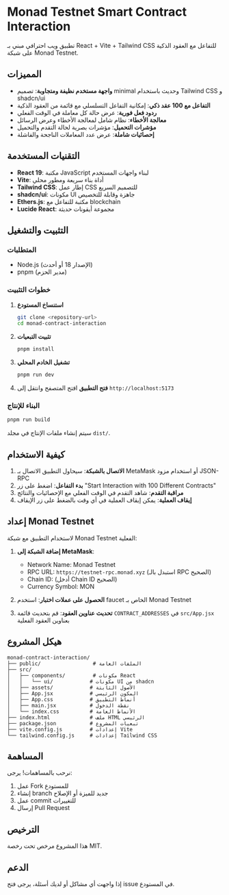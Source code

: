 # Monad Testnet Smart Contract Interaction

تطبيق ويب احترافي مبني بـ React + Vite + Tailwind CSS للتفاعل مع العقود الذكية على شبكة Monad Testnet.

## المميزات

- **واجهة مستخدم نظيفة ومتجاوبة**: تصميم minimal وحديث باستخدام Tailwind CSS و shadcn/ui
- **التفاعل مع 100 عقد ذكي**: إمكانية التفاعل التسلسلي مع قائمة من العقود الذكية
- **ردود فعل فورية**: عرض حالة كل معاملة في الوقت الفعلي
- **معالجة الأخطاء**: نظام شامل لمعالجة الأخطاء وعرض الرسائل
- **مؤشرات التحميل**: مؤشرات بصرية لحالة التقدم والتحميل
- **إحصائيات شاملة**: عرض عدد المعاملات الناجحة والفاشلة

## التقنيات المستخدمة

- **React 19**: مكتبة JavaScript لبناء واجهات المستخدم
- **Vite**: أداة بناء سريعة ومطور محلي
- **Tailwind CSS**: إطار عمل CSS للتصميم السريع
- **shadcn/ui**: مكونات UI جاهزة وقابلة للتخصيص
- **Ethers.js**: مكتبة للتفاعل مع blockchain
- **Lucide React**: مجموعة أيقونات حديثة

## التثبيت والتشغيل

### المتطلبات
- Node.js (الإصدار 18 أو أحدث)
- pnpm (مدير الحزم)

### خطوات التثبيت

1. **استنساخ المستودع**
   ```bash
   git clone <repository-url>
   cd monad-contract-interaction
   ```

2. **تثبيت التبعيات**
   ```bash
   pnpm install
   ```

3. **تشغيل الخادم المحلي**
   ```bash
   pnpm run dev
   ```

4. **فتح التطبيق**
   افتح المتصفح وانتقل إلى `http://localhost:5173`

### البناء للإنتاج

```bash
pnpm run build
```

سيتم إنشاء ملفات الإنتاج في مجلد `dist/`.

## كيفية الاستخدام

1. **الاتصال بالشبكة**: سيحاول التطبيق الاتصال بـ MetaMask أو استخدام مزود JSON-RPC
2. **بدء التفاعل**: اضغط على زر "Start Interaction with 100 Different Contracts"
3. **مراقبة التقدم**: شاهد التقدم في الوقت الفعلي مع الإحصائيات والنتائج
4. **إيقاف العملية**: يمكن إيقاف العملية في أي وقت بالضغط على زر الإيقاف

## إعداد Monad Testnet

لاستخدام التطبيق مع شبكة Monad Testnet الفعلية:

1. **إضافة الشبكة إلى MetaMask**:
   - Network Name: Monad Testnet
   - RPC URL: `https://testnet-rpc.monad.xyz` (استبدل بالـ RPC الصحيح)
   - Chain ID: (أدخل Chain ID الصحيح)
   - Currency Symbol: MON

2. **الحصول على عملات اختبار**: استخدم faucet الخاص بـ Monad Testnet

3. **تحديث عناوين العقود**: قم بتحديث قائمة `CONTRACT_ADDRESSES` في `src/App.jsx` بعناوين العقود الفعلية

## هيكل المشروع

```
monad-contract-interaction/
├── public/                 # الملفات العامة
├── src/
│   ├── components/         # مكونات React
│   │   └── ui/            # مكونات UI من shadcn
│   ├── assets/            # الأصول الثابتة
│   ├── App.jsx            # المكون الرئيسي
│   ├── App.css            # أنماط التطبيق
│   ├── main.jsx           # نقطة الدخول
│   └── index.css          # الأنماط العامة
├── index.html             # ملف HTML الرئيسي
├── package.json           # تبعيات المشروع
├── vite.config.js         # إعدادات Vite
└── tailwind.config.js     # إعدادات Tailwind CSS
```

## المساهمة

نرحب بالمساهمات! يرجى:

1. عمل Fork للمستودع
2. إنشاء branch جديد للميزة أو الإصلاح
3. عمل commit للتغييرات
4. إرسال Pull Request

## الترخيص

هذا المشروع مرخص تحت رخصة MIT.

## الدعم

إذا واجهت أي مشاكل أو لديك أسئلة، يرجى فتح issue في المستودع.

